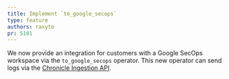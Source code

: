 ```yaml
---
title: Implement `to_google_secops`
type: feature
authors: raxyte
pr: 5101
---
```


We now provide an integration for customers with a Google SecOps workspace via
the `to_google_secops` operator. This new operator can send logs via the
[Chronicle Ingestion
API](https://cloud.google.com/chronicle/docs/reference/ingestion-api#unstructuredlogentries).
